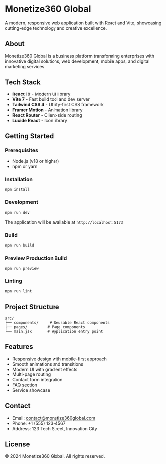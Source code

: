 # Monetize360 Global

A modern, responsive web application built with React and Vite, showcasing cutting-edge technology and creative excellence.

## About

Monetize360 Global is a business platform transforming enterprises with innovative digital solutions, web development, mobile apps, and digital marketing services.

## Tech Stack

- **React 19** - Modern UI library
- **Vite 7** - Fast build tool and dev server
- **Tailwind CSS 4** - Utility-first CSS framework
- **Framer Motion** - Animation library
- **React Router** - Client-side routing
- **Lucide React** - Icon library

## Getting Started

### Prerequisites

- Node.js (v18 or higher)
- npm or yarn

### Installation

```bash
npm install
```

### Development

```bash
npm run dev
```

The application will be available at `http://localhost:5173`

### Build

```bash
npm run build
```

### Preview Production Build

```bash
npm run preview
```

### Linting

```bash
npm run lint
```

## Project Structure

```
src/
├── components/     # Reusable React components
├── pages/         # Page components
└── main.jsx       # Application entry point
```

## Features

- Responsive design with mobile-first approach
- Smooth animations and transitions
- Modern UI with gradient effects
- Multi-page routing
- Contact form integration
- FAQ section
- Service showcase

## Contact

- Email: contact@monetize360global.com
- Phone: +1 (555) 123-4567
- Address: 123 Tech Street, Innovation City

## License

© 2024 Monetize360 Global. All rights reserved.
